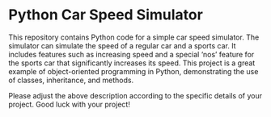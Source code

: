 # Python Car Speed Simulator
This repository contains Python code for a simple car speed simulator. The simulator can simulate the speed of a regular car and a sports car. It includes features such as increasing speed and a special ‘nos’ feature for the sports car that significantly increases its speed. This project is a great example of object-oriented programming in Python, demonstrating the use of classes, inheritance, and methods.

Please adjust the above description according to the specific details of your project. Good luck with your project!
